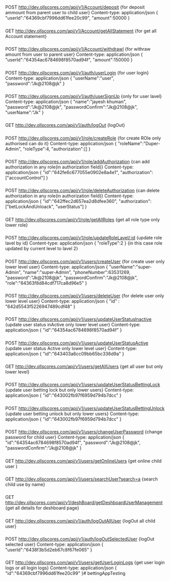 #####
POST http://dev.ollscores.com/api/v1/Account/deposit {for deposit ammount from parent user to child user}
Content-type: application/json
{
    "userId":"64369cbf7996dd61fee20c99",
    "amount":50000
}


#####
GET http://dev.ollscores.com/api/v1/Account/getAllStatement {for get all Account statement}


#####
POST http://dev.ollscores.com/api/v1/Account/withdrawl {for withraw amount from user to parent user}
Content-type: application/json
{
    "userId":"64354ac6784698f8570ad94f",
    "amount":150000
}

#####
POST http://dev.ollscores.com/api/v1/auth/userLogin {for user login}
Content-type: application/json
{
    "userName":"user",
    "password":"Jk@2108@jk"
}

#####
POST http://dev.ollscores.com/api/v1/auth/userSignUp {only for user lavel}
Content-type: application/json
{
    "name":"jayesh khuman",
    "password":"Jk@2108@jk",
    "passwordConfirm":"Jk@2108@jk",
    "userName":"Jk"
}

#####
GET http://dev.ollscores.com/api/v1/auth/logOut {logOut}

#####
POST http://dev.ollscores.com/api/v1/role/createRole {for create ROle only authorised can do it}
Content-type: application/json
{
    "roleName":"Duper-Admin",
    "roleType":4,
    "authorization":[]
}

#####
POST http://dev.ollscores.com/api/v1/role/addAuthorization {can add authorization in any role(in authorization field)}
Content-type: application/json
{
        "id":"642fe6c677055e0902e8a4e1",
        "authorization":["accountControl"]
}

#####
POST http://dev.ollscores.com/api/v1/role/deleteAuthorization {can delete authorization in any role(in authorization field)}
Content-type: application/json
{
    "id":"642ffec2d657ea2d8dfee360",
    "authorization":["betLockAndUnloack", "userStatus"]
}

#####
GET http://dev.ollscores.com/api/v1/role/getAllRoles {get all role type only lower role}

#####
POST http://dev.ollscores.com/api/v1/role/updateRoleLavel/:id {update role lavel by id} 
Content-type: application/json
{
    "roleType":2
}
{in this case role updated by current level to lavel 2}

#####
POST http://dev.ollscores.com/api/v1/users/createUser {for create user only lower level user}
Content-type: application/json
{
    "userName":"super-Admin",
    "name":"super-Admin",
    "phoneNumber":63531269,
    "password":"Jk@2108@jk",
    "passwordConfirm":"Jk@2108@jk",
    "role":"64363f8d84cdf717ca8d96e5"
}

#####
POST http://dev.ollscores.com/api/v1/users/deleteUser {for delete user only lower level user}
Content-type: application/json
{
    "id" : "642d5543f5226947489cdf48"
}

#####
POST http://dev.ollscores.com/api/v1/users/updateUserStatusInactive {update user status inActive only lower level user}
Content-type: application/json
{
    "id":"64354ac6784698f8570ad94f"
}

#####
POST http://dev.ollscores.com/api/v1/users/updateUserStatusActive {update user status Active only lower level user}
Content-type: application/json
{
    "id":"643403a6cc09bb65bc336d9a"
}

#####
GET http://dev.ollscores.com/api/v1/users/getAllUsers {get all user but only lower level}

#####
POST http://dev.ollscores.com/api/v1/users/updateUserStatusBettingLock {update user betting lock but only lower users}
Content-type: application/json
{
    "id":"643002fb97f6959d794b7dcc"
}

#####
POST http://dev.ollscores.com/api/v1/users/updateUserStatusBettingUnlock {update user betting unlock but only lower users}
Content-type: application/json
{
    "id":"643002fb97f6959d794b7dcc"
}

#####
POST http://dev.ollscores.com/api/v1/users/changeUserPassword {change password for child user}
Content-type: application/json
{
    "id":"64354ac6784698f8570ad94f",
    "password":"Jk@2108@jk",
    "passwordConfirm":"Jk@2108@jk"
}

#####
GET http://dev.ollscores.com/api/v1/users/getOnlineUsers (get online child user )

#####
GET http://dev.ollscores.com/api/v1/users/searchUser?search=a {search child use by name}

#####
GET http://dev.ollscores.com/api/v1/deshBoard/getDeshboardUserManagement {get all details for deshboard page}

#####
GET http://dev.ollscores.com/api/v1/auth/logOutAllUser {logOut all child user}

#####
POST http://dev.ollscores.com/api/v1/auth/logOutSelectedUser {logOut selected user}
Content-type: application/json
{
    "userId":"6438f3b5d2eb67c8f67fe065"
}

#####
GET http://dev.ollscores.com/api/v1/users/getUserLoginLogs {get user login logs or all login logs}
Content-type: application/json
{
    "id":"64369cbf7996dd61fee20c99"
}#   b e t t i n g A p p T e s t i n g  
 